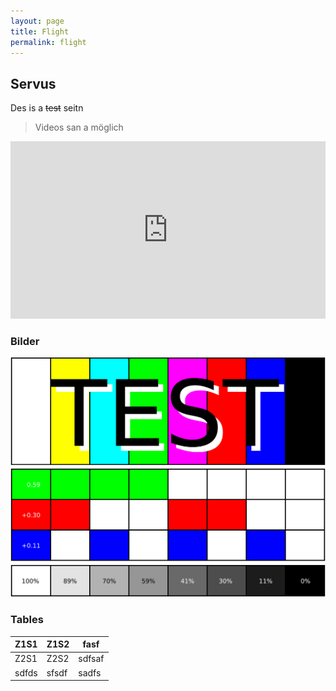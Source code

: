 ```yaml
---
layout: page
title: Flight
permalink: flight
---
```

## Servus

Des is a ~~test~~ seitn

>Videos san a möglich

<iframe style="width: 100%; aspect-ratio: 16 / 9;" src="https://www.youtube.com/embed/e9AolB5W4UA?si=mCV5CpfVlKcIDPLX" title="YouTube video player" frameborder="0" allow="accelerometer; autoplay; clipboard-write; encrypted-media; gyroscope; picture-in-picture; web-share" referrerpolicy="strict-origin-when-cross-origin" allowfullscreen></iframe>

### Bilder

![](/assets/images/Test.svg)

### Tables

| Z1S1  | Z1S2  | fasf   |
| ----- | ----- | ------ |
| Z2S1  | Z2S2  | sdfsaf |
| sdfds | sfsdf | sadfs  |
